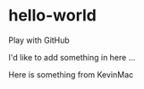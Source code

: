 # hello-world
Play with GitHub

I'd like to add something in here ... 

Here is something from KevinMac